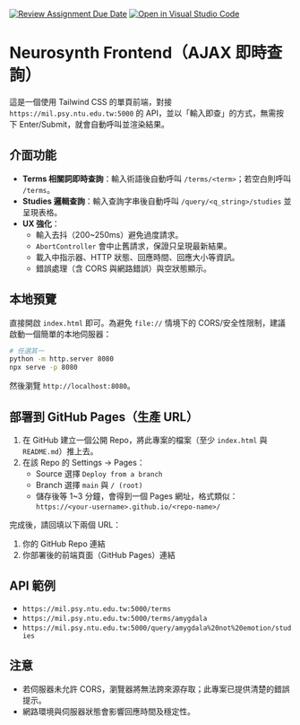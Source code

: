 [![Review Assignment Due Date](https://classroom.github.com/assets/deadline-readme-button-22041afd0340ce965d47ae6ef1cefeee28c7c493a6346c4f15d667ab976d596c.svg)](https://classroom.github.com/a/yOwut1-r)
[![Open in Visual Studio Code](https://classroom.github.com/assets/open-in-vscode-2e0aaae1b6195c2367325f4f02e2d04e9abb55f0b24a779b69b11b9e10269abc.svg)](https://classroom.github.com/online_ide?assignment_repo_id=21297525&assignment_repo_type=AssignmentRepo)
# Neurosynth Frontend（AJAX 即時查詢）

這是一個使用 Tailwind CSS 的單頁前端，對接 `https://mil.psy.ntu.edu.tw:5000` 的 API，並以「輸入即查」的方式，無需按下 Enter/Submit，就會自動呼叫並渲染結果。

## 介面功能
- **Terms 相關詞即時查詢**：輸入術語後自動呼叫 `/terms/<term>`；若空白則呼叫 `/terms`。
- **Studies 邏輯查詢**：輸入查詢字串後自動呼叫 `/query/<q_string>/studies` 並呈現表格。
- **UX 強化**：
  - 輸入去抖（200~250ms）避免過度請求。
  - `AbortController` 會中止舊請求，保證只呈現最新結果。
  - 載入中指示器、HTTP 狀態、回應時間、回應大小等資訊。
  - 錯誤處理（含 CORS 與網路錯誤）與空狀態顯示。

## 本地預覽
直接開啟 `index.html` 即可。為避免 `file://` 情境下的 CORS/安全性限制，建議啟動一個簡單的本地伺服器：

```bash
# 任選其一
python -m http.server 8080
npx serve -p 8080
```

然後瀏覽 `http://localhost:8080`。

## 部署到 GitHub Pages（生產 URL）
1. 在 GitHub 建立一個公開 Repo，將此專案的檔案（至少 `index.html` 與 `README.md`）推上去。
2. 在該 Repo 的 Settings → Pages：
   - Source 選擇 `Deploy from a branch`
   - Branch 選擇 `main` 與 `/ (root)`
   - 儲存後等 1~3 分鐘，會得到一個 Pages 網址，格式類似：
     `https://<your-username>.github.io/<repo-name>/`

完成後，請回填以下兩個 URL：

1. 你的 GitHub Repo 連結
2. 你部署後的前端頁面（GitHub Pages）連結

## API 範例
- `https://mil.psy.ntu.edu.tw:5000/terms`
- `https://mil.psy.ntu.edu.tw:5000/terms/amygdala`
- `https://mil.psy.ntu.edu.tw:5000/query/amygdala%20not%20emotion/studies`

## 注意
- 若伺服器未允許 CORS，瀏覽器將無法跨來源存取；此專案已提供清楚的錯誤提示。
- 網路環境與伺服器狀態會影響回應時間及穩定性。
